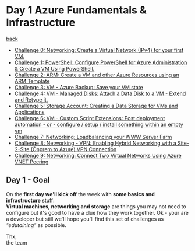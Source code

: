 # Day 1 Azure Fundamentals & Infrastructure

[back](../README.md)  

- [Challenge 0: Networking: Create a Virtual Network (IPv4) for your first VM.](./challenges/Challenge0/challenge-0.md)
- [Challenge 1: PowerShell: Configure PowerShell for Azure Administration & Create a VM Using PowerShell.](./challenges/Challenge1/challenge-1.md)
- [Challenge 2: ARM: Create a VM and other Azure Resources using an ARM Template](./challenges/Challenge2/challenge-2.md)
- [Challenge 3: VM - Azure Backup: Save your VM state](./challenges/Challenge3/challenge-3.md)
- [Challenge 4: VM - Managed Disks: Attach a Data Disk to a VM - Extend and Retype it.](./challenges/Challenge4/challenge-4.md)
- [Challenge 5: Storage Account: Creating a Data Storage for VMs and Applications](./challenges/Challenge5/challenge-5.md)
- [Challenge 6: VM - Custom Script Extensions: Post deployment automation - or - configure / setup / install something within an empty vm](./challenges/Challenge6/challenge-6.md)
- [Challenge 7: Networking: Loadbalancing your WWW Server Farm](./challenges/Challenge7/challenge-7.md)
- [Challenge 8: Networking - VPN: Enabling Hybrid Networking with a Site-2-Site (Onprem to Azure) VPN Connection](./challenges/Challenge8/challenge-8.md)
- [Challenge 9: Networking: Connect Two Virtual Networks Using Azure VNET Peering](./challenges/Challenge9/challenge-9.md)

## Day 1 - Goal ##  
On the **first day we'll kick off** the week with **some basics and infrastructure** stuff:  
**Virtual machines, networking and storage** are things you may not need to configure but it's good to have a clue how they work together. 
Ok - your are a developer but still we'll hope you'll find this set of challenges as _"edutaining"_ as possible.  

Thx,  
the team
